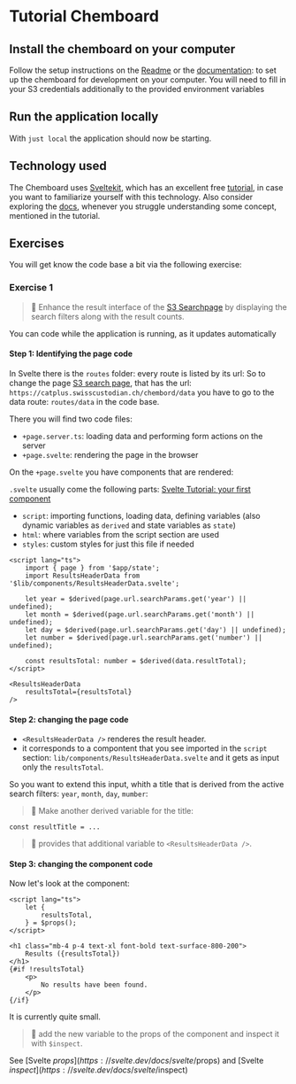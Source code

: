 # Tutorial Chemboard

## Install the chemboard on your computer

Follow the setup instructions on the [Readme](https://github.com/sdsc-ordes/catplus-chembord) or the [documentation](https://sdsc-ordes.github.io/catplus-docs/frontend/#setup): to set up the chemboard for development on your computer. You will need to fill in your S3 credentials additionally to the provided environment variables

## Run the application locally

With `just local` the application should now be starting.

## Technology used

The Chemboard uses [Sveltekit](https://svelte.dev/), which has an excellent free [tutorial](https://svelte.dev/tutorial/svelte/welcome-to-svelte), in case you want to familiarize yourself with this technology. Also consider exploring the [docs](https://svelte.dev/docs), whenever you struggle understanding some concept, mentioned in the tutorial.

## Exercises

You will get know the code base a bit via the following exercise:

### Exercise 1

> :large_blue_diamond: Enhance the result interface of the [S3 Searchpage](https://sdsc-ordes.github.io/catplus-docs/frontend/#data) by displaying the search filters along with the result counts.

You can code while the application is running, as it updates automatically

#### Step 1: Identifying the page code

In Svelte there is the `routes` folder: every route is listed by its url: So to change the page [S3 search page](https://catplus.swisscustodian.ch/chembord/data), that has the url: `https://catplus.swisscustodian.ch/chembord/data` you have to go to the data route: `routes/data` in the code base.

There you will find two code files:

- `+page.server.ts`: loading data and performing form actions on the server
- `+page.svelte`: rendering the page in the browser

On the `+page.svelte` you have components that are rendered:

`.svelte` usually come the following parts: [Svelte Tutorial: your first component](https://svelte.dev/tutorial/svelte/your-first-component)

- `script`: importing functions, loading data, defining variables (also dynamic variables as `derived` and state variables as `state`)
- `html`: where variables from the script section are used
- `styles`: custom styles for just this file if needed

```svelte
<script lang="ts">
	import { page } from '$app/state';
    import ResultsHeaderData from '$lib/components/ResultsHeaderData.svelte';

    let year = $derived(page.url.searchParams.get('year') || undefined);
	let month = $derived(page.url.searchParams.get('month') || undefined);
	let day = $derived(page.url.searchParams.get('day') || undefined);
	let number = $derived(page.url.searchParams.get('number') || undefined);

    const resultsTotal: number = $derived(data.resultTotal);
</script>

<ResultsHeaderData
    resultsTotal={resultsTotal}
/>
```

#### Step 2: changing the page code

- `<ResultsHeaderData />` renderes the result header.
- it corresponds to a compontent that you see imported in the `script` section: `lib/components/ResultsHeaderData.svelte` and it gets as input only the `resultsTotal`.

So you want to extend this input, whith a title that is derived from the active search filters:
`year`, `month`, `day`, `mumber`:

> :small_blue_diamond: Make another derived variable for the title:

`const resultTitle = ...`

> :small_blue_diamond: provides that additional variable to `<ResultsHeaderData />`.

#### Step 3: changing the component code

Now let's look at the component:

```svelte
<script lang="ts">
	let {
		resultsTotal,
	} = $props();
</script>

<h1 class="mb-4 p-4 text-xl font-bold text-surface-800-200">
    Results ({resultsTotal})
</h1>
{#if !resultsTotal}
	<p>
		No results have been found.
	</p>
{/if}
```

It is currently quite small.

> :small_blue_diamond: add the new variable to the props of the component and inspect it with `$inspect`.

See [Svelte $props](https://svelte.dev/docs/svelte/$props) and [Svelte $inspect](https://svelte.dev/docs/svelte/$inspect)